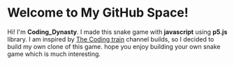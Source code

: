 # Welcome to My GitHub Space!

Hi! I'm **Coding_Dynasty**. I made this snake game with **javascript** using **p5.js** library. I am inspired by [The Coding train](https://www.youtube.com/watch?v=AaGK-fj-BAM) channel builds, so I decided to build my own clone of this game. hope you enjoy building your own snake game which is much interesting.
